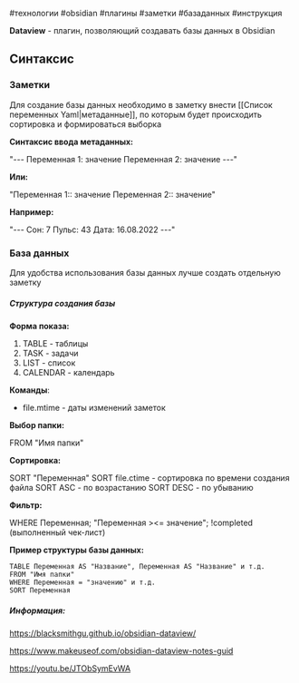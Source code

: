 #технологии #obsidian #плагины #заметки #базаданных #инструкция 

**Dataview** - плагин, позволяющий создавать базы данных в Obsidian

## Синтаксис


### Заметки

Для создание базы данных необходимо в заметку внести [[Список переменных Yaml|метаданные]], по которым будет происходить сортировка и формироваться выборка

**Синтаксис ввода метаданных:**

"---
Переменная 1: значение
Переменная 2: значение
---"

**Или:**

"Переменная 1:: значение
Переменная 2:: значение"

**Например:**

"---
Сон: 7 
Пульс: 43
Дата: 16.08.2022
---"


### База данных

Для удобства использования базы данных лучше создать отдельную заметку

##### Структура создания базы

**Форма показа:**

1) TABLE - таблицы
2) TASK - задачи
3) LIST - список
4) CALENDAR - календарь

**Команды**: 

- file.mtime - даты изменений заметок

**Выбор папки:** 

FROM "Имя папки"

**Сортировка:**

SORT "Переменная"
SORT file.ctime - сортировка по времени создания файла
SORT ASC - по возрастанию
SORT DESC - по убыванию 

**Фильтр:**

WHERE Переменная; "Переменная ><= значение"; !completed (выполненный чек-лист)


**Пример структуры базы данных:**

```dataviev
TABLE Переменная AS "Название", Переменная AS "Название" и т.д.
FROM "Имя папки"
WHERE Переменная = "значению" и т.д.
SORT Переменная
```


##### Информация:

https://blacksmithgu.github.io/obsidian-dataview/


https://www.makeuseof.com/obsidian-dataview-notes-guid

https://youtu.be/JTObSymEvWA



